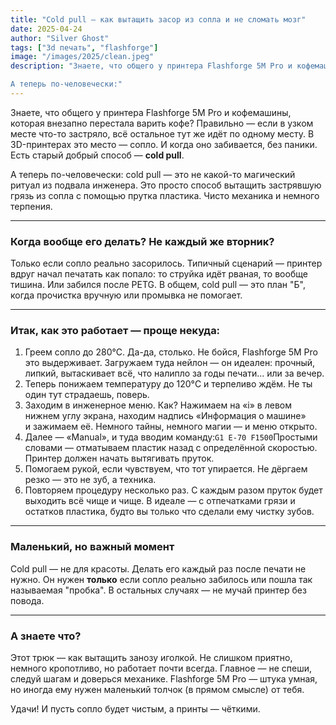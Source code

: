 ```yaml
---
title: "Cold pull — как вытащить засор из сопла и не сломать мозг"
date: 2025-04-24
author: "Silver Ghost"
tags: ["3d печать", "flashforge"]
image: "/images/2025/clean.jpeg"
description: "Знаете, что общего у принтера Flashforge 5M Pro и кофемашины, которая внезапно перестала варить кофе? Правильно — если в узком месте что-то застряло, всё остальное тут же идёт по одному месту. В 3D-принтерах это место — сопло. И когда оно забивается, без паники. Есть старый добрый способ — cold pull.

А теперь по-человечески:"
---
```


Знаете, что общего у принтера Flashforge 5M Pro и кофемашины, которая внезапно перестала варить кофе? Правильно — если в узком месте что-то застряло, всё остальное тут же идёт по одному месту. В 3D-принтерах это место — сопло. И когда оно забивается, без паники. Есть старый добрый способ — **cold pull**.

А теперь по-человечески: cold pull — это не какой-то магический ритуал из подвала инженера. Это просто способ вытащить застрявшую грязь из сопла с помощью прутка пластика. Чисто механика и немного терпения.

---

### Когда вообще его делать? Не каждый же вторник?

Только если сопло реально засорилось. Типичный сценарий — принтер вдруг начал печатать как попало: то струйка идёт рваная, то вообще тишина. Или забился после PETG. В общем, cold pull — это план "Б", когда прочистка вручную или промывка не помогает.

---

### Итак, как это работает — проще некуда:

1. Греем сопло до 280°C. Да-да, столько. Не бойся, Flashforge 5M Pro это выдерживает. Загружаем туда нейлон — он идеален: прочный, липкий, вытаскивает всё, что налипло за годы печати... или за вечер.
1. Теперь понижаем температуру до 120°C и терпеливо ждём. Не ты один тут страдаешь, поверь.
1. Заходим в инженерное меню. Как? Нажимаем на «i» в левом нижнем углу экрана, находим надпись «Информация о машине» и зажимаем её. Немного тайны, немного магии — и меню открыто.
1. Далее — «Manual», и туда вводим команду:`G1 E-70 F1500`Простыми словами — отматываем пластик назад с определённой скоростью. Принтер должен начать вытягивать пруток.
1. Помогаем рукой, если чувствуем, что тот упирается. Не дёргаем резко — это не зуб, а техника.
1. Повторяем процедуру несколько раз. С каждым разом пруток будет выходить всё чище и чище. В идеале — с отпечатками грязи и остатков пластика, будто вы только что сделали ему чистку зубов.

---

### Маленький, но важный момент

Cold pull — не для красоты. Делать его каждый раз после печати не нужно. Он нужен **только** если сопло реально забилось или пошла так называемая "пробка". В остальных случаях — не мучай принтер без повода.

---

### А знаете что?

Этот трюк — как вытащить занозу иголкой. Не слишком приятно, немного кропотливо, но работает почти всегда. Главное — не спеши, следуй шагам и доверься механике. Flashforge 5M Pro — штука умная, но иногда ему нужен маленький толчок (в прямом смысле) от тебя.

Удачи! И пусть сопло будет чистым, а принты — чёткими.
